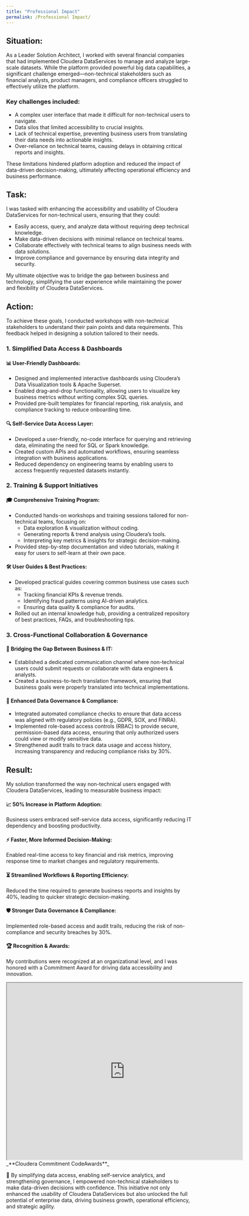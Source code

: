 ```yaml
---
title: "Professional Impact"
permalink: /Professional Impact/
---
```


## Situation:

As a Leader Solution Architect, I worked with several financial companies that had implemented Cloudera DataServices to manage and analyze large-scale datasets. While the platform provided powerful big data capabilities, a significant challenge emerged—non-technical stakeholders such as financial analysts, product managers, and compliance officers struggled to effectively utilize the platform.

### Key challenges included:

  - A complex user interface that made it difficult for non-technical users to navigate.
  - Data silos that limited accessibility to crucial insights.
  - Lack of technical expertise, preventing business users from translating their data needs into actionable insights.
  - Over-reliance on technical teams, causing delays in obtaining critical reports and insights.

These limitations hindered platform adoption and reduced the impact of data-driven decision-making, ultimately affecting operational efficiency and business performance.

## Task:

I was tasked with enhancing the accessibility and usability of Cloudera DataServices for non-technical users, ensuring that they could:
  - Easily access, query, and analyze data without requiring deep technical knowledge.
  - Make data-driven decisions with minimal reliance on technical teams.
  - Collaborate effectively with technical teams to align business needs with data solutions.
  - Improve compliance and governance by ensuring data integrity and security.

My ultimate objective was to bridge the gap between business and technology, simplifying the user experience while maintaining the power and flexibility of Cloudera DataServices.

## Action:

To achieve these goals, I conducted workshops with non-technical stakeholders to understand their pain points and data requirements. This feedback helped in designing a solution tailored to their needs.

### 1. Simplified Data Access & Dashboards
#### 📊 User-Friendly Dashboards:

  - Designed and implemented interactive dashboards using Cloudera’s Data Visualization tools & Apache Superset.
  - Enabled drag-and-drop functionality, allowing users to visualize key business metrics without writing complex SQL queries.
  - Provided pre-built templates for financial reporting, risk analysis, and compliance tracking to reduce onboarding time.
    
#### 🔍 Self-Service Data Access Layer:

  - Developed a user-friendly, no-code interface for querying and retrieving data, eliminating the need for SQL or Spark knowledge.
  - Created custom APIs and automated workflows, ensuring seamless integration with business applications.
  - Reduced dependency on engineering teams by enabling users to access frequently requested datasets instantly.

### 2. Training & Support Initiatives
#### 🎓 Comprehensive Training Program:

  - Conducted hands-on workshops and training sessions tailored for non-technical teams, focusing on:
      - Data exploration & visualization without coding.
      - Generating reports & trend analysis using Cloudera’s tools.
      - Interpreting key metrics & insights for strategic decision-making.
  - Provided step-by-step documentation and video tutorials, making it easy for users to self-learn at their own pace.
    
#### 🛠 User Guides & Best Practices:

  - Developed practical guides covering common business use cases such as:
      - Tracking financial KPIs & revenue trends.
      - Identifying fraud patterns using AI-driven analytics.
      - Ensuring data quality & compliance for audits.
  - Rolled out an internal knowledge hub, providing a centralized repository of best practices, FAQs, and troubleshooting tips.


### 3. Cross-Functional Collaboration & Governance
#### 🤝 Bridging the Gap Between Business & IT:

  - Established a dedicated communication channel where non-technical users could submit requests or collaborate with data engineers & analysts.
  - Created a business-to-tech translation framework, ensuring that business goals were properly translated into technical implementations.
    
#### 🔐 Enhanced Data Governance & Compliance:

  - Integrated automated compliance checks to ensure that data access was aligned with regulatory policies (e.g., GDPR, SOX, and FINRA).
  - Implemented role-based access controls (RBAC) to provide secure, permission-based data access, ensuring that only authorized users could view or modify sensitive data.
  - Strengthened audit trails to track data usage and access history, increasing transparency and reducing compliance risks by 30%.

## Result:

My solution transformed the way non-technical users engaged with Cloudera DataServices, leading to measurable business impact:

#### 📈 50% Increase in Platform Adoption:

Business users embraced self-service data access, significantly reducing IT dependency and boosting productivity.

#### ⚡ Faster, More Informed Decision-Making:

Enabled real-time access to key financial and risk metrics, improving response time to market changes and regulatory requirements.

#### ⏳ Streamlined Workflows & Reporting Efficiency:

Reduced the time required to generate business reports and insights by 40%, leading to quicker strategic decision-making.

#### 🛡 Stronger Data Governance & Compliance:

Implemented role-based access and audit trails, reducing the risk of non-compliance and security breaches by 30%.

#### 🏆 Recognition & Awards:

My contributions were recognized at an organizational level, and I was honored with a Commitment Award for driving data accessibility and innovation.
<iframe src="https://drive.google.com/file/d/19ZssOZVve83iVrXeYHO63hmIbty9jrpW/preview" width="640" height="480" allow="autoplay"></iframe>
_**Cloudera Commitment CodeAwards**_

🚀 By simplifying data access, enabling self-service analytics, and strengthening governance, I empowered non-technical stakeholders to make data-driven decisions with confidence.
This initiative not only enhanced the usability of Cloudera DataServices but also unlocked the full potential of enterprise data, driving business growth, operational efficiency, and strategic agility.

